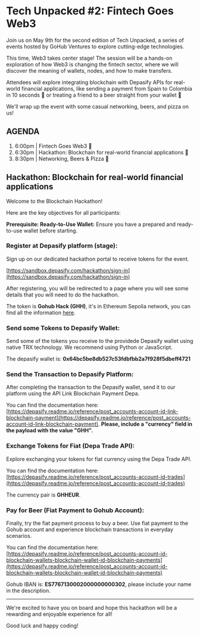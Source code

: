 # Tech Unpacked #2: Fintech Goes Web3

Join us on May 9th for the second edition of Tech Unpacked, a series of events hosted by GoHub Ventures to explore cutting-edge technologies.

​This time, Web3 takes center stage! The session will be a hands-on exploration of how Web3 is changing the fintech sector, where we will discover the meaning of wallets, nodes, and how to make transfers.

​Attendees will explore integrating blockchain with Depasify APIs for real-world financial applications, like sending a payment from Spain to Colombia in 10 seconds 💸 or treating a friend to a beer straight from your wallet 🍺

​We'll wrap up the event with some casual networking, beers, and pizza on us!

## AGENDA

1. ​​6:00pm | Fintech Goes Web3 💸
2. ​​6:30pm | Hackathon: Blockchain for real-world financial applications 🔗
3. ​​8:30pm | Networking, Beers & Pizza 🍕

## Hackathon: Blockchain for real-world financial applications

Welcome to the Blockchain Hackathon!

Here are the key objectives for all participants:

**Prerequisite: Ready-to-Use Wallet:**
Ensure you have a prepared and ready-to-use wallet before starting.

### Register at Depasify platform (stage):
Sign up on our dedicated hackathon portal to receive tokens for the event.

[https://sandbox.depasify.com/hackathon/sign-in](https://sandbox.depasify.com/hackathon/sign-in)

After registering, you will be redirected to a page where you will see some details that you will need to do the hackathon.

The token is **Gohub Hack (GHH)**, it's in Ethereum Sepolia network, you can find all the information [here](https://sepolia.etherscan.io/token/0x8efa809bc27a9d25772b1c1ab69b87462d0312d8#code).

### Send some Tokens to Depasify Wallet:
Send some of the tokens you receive to the providede Depasify wallet using native TRX technology. We recommend using Python or JavaScript.

The depasify wallet is: **0x64bc5be8db527c53fdbfbb2a7f928f5dbeff4721**

### Send the Transaction to Depasify Platform:
After completing the transaction to the Depasify wallet, send it to our platform using the API Link Blockchain Payment Depa.

You can find the documentation here: [https://depasify.readme.io/reference/post_accounts-account-id-link-blockchain-payment](https://depasify.readme.io/reference/post_accounts-account-id-link-blockchain-payment). **Please, include a "currency" field in the payload with the value "GHH".**

### Exchange Tokens for Fiat (Depa Trade API):
Explore exchanging your tokens for fiat currency using the Depa Trade API.

You can find the documentation here: [https://depasify.readme.io/reference/post_accounts-account-id-trades](https://depasify.readme.io/reference/post_accounts-account-id-trades)

The currency pair is **GHHEUR**.

### Pay for Beer (Fiat Payment to Gohub Account):
Finally, try the fiat payment process to buy a beer. Use fiat payment to the Gohub account and experience blockchain transactions in everyday scenarios.

You can find the documentation here: [https://depasify.readme.io/reference/post_accounts-account-id-blockchain-wallets-blockchain-wallet-id-blockchain-payments](https://depasify.readme.io/reference/post_accounts-account-id-blockchain-wallets-blockchain-wallet-id-blockchain-payments)

Gohub IBAN is: **ES7767130002000000000302**, please include your name in the description.

-----

We're excited to have you on board and hope this hackathon will be a rewarding and enjoyable experience for all!

Good luck and happy coding!
